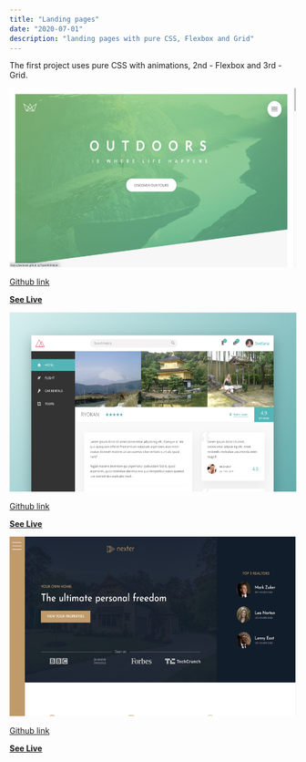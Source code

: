 ```yaml
---
title: "Landing pages"
date: "2020-07-01"
description: "landing pages with pure CSS, Flexbox and Grid"
---
```


The first project uses pure CSS with animations, 2nd - Flexbox and 3rd - Grid.

<img src="https://github.com/Svetanek/gatsby-blog/raw/master/src/images/travel-with-me.png" height="315" alt="screenshot travel website1"/>

[Github link](https://github.com/Svetanek/TravelWithMe)

**[See Live](https://svetanek.github.io/TravelWithMe/)**

<img src="https://github.com/Svetanek/gatsby-blog/raw/master/src/images/travel-with-me2.png" height="315" alt="screenshot travel website2"/>

[Github link](https://github.com/Svetanek/TravelWithMe2)

**[See Live](https://svetanek.github.io/TravelWithMe2/)**

<img src="https://github.com/Svetanek/gatsby-blog/raw/master/src/images/restate-page.png" height="315" alt="screenshot real estate website"/>

[Github link](https://github.com/Svetanek/REstatePage)

**[See Live](https://svetanek.github.io/REstatePage/)**
